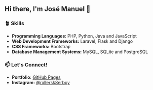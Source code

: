 ## Hi there, I'm José Manuel 👋

### 🪴 Skills
- **Programming Languages:** PHP, Python, Java and JavaScript
- **Web Development Frameworks:** Laravel, Flask and Django
- **CSS Frameworks:** Bootstrap
- **Database Management Systems:** MySQL, SQLite and PostgreSQL

### 📫 Let's Connect!
- **Portfolio:** [GitHub Pages](https://rollersk8erboy.github.io)
- **Instagram:** [@rollersk8erboy](https://www.instagram.com/rollersk8erboy/)
